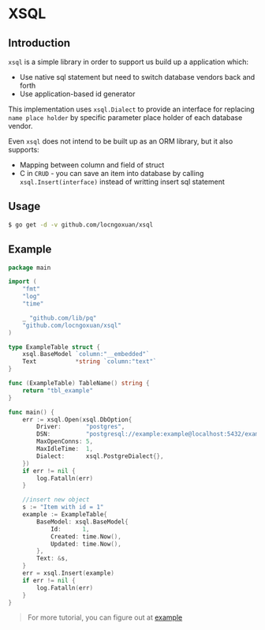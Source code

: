 # XSQL

## Introduction

`xsql` is a simple library in order to support us build up a application which:
- Use native sql statement but need to switch database vendors back and forth
- Use application-based id generator

This implementation uses `xsql.Dialect` to provide an interface for replacing `name place holder` by specific parameter place holder of each database vendor. 

Even `xsql` does not intend to be built up as an ORM library, but it also supports: 

- Mapping between column and field of struct
- C in `CRUD` - you can save an item into database by calling `xsql.Insert(interface)` instead of writting insert sql statement

## Usage

```bash
$ go get -d -v github.com/locngoxuan/xsql
```

## Example
```go
package main

import (
	"fmt"
	"log"
	"time"

	_ "github.com/lib/pq"
	"github.com/locngoxuan/xsql"
)

type ExampleTable struct {
	xsql.BaseModel `column:"__embedded"`
	Text           *string `column:"text"`
}

func (ExampleTable) TableName() string {
	return "tbl_example"
}

func main() {
	err := xsql.Open(xsql.DbOption{
		Driver:       "postgres",
		DSN:          "postgresql://example:example@localhost:5432/example?sslmode=disable",
		MaxOpenConns: 5,
		MaxIdleTime:  1,
		Dialect:      xsql.PostgreDialect{},
	})
	if err != nil {
		log.Fatalln(err)
	}

	//insert new object
	s := "Item with id = 1"
	example := ExampleTable{
		BaseModel: xsql.BaseModel{
			Id:      1,
			Created: time.Now(),
			Updated: time.Now(),
		},
		Text: &s,
	}
	err = xsql.Insert(example)
	if err != nil {
		log.Fatalln(err)
	}
}
```

> For more tutorial, you can figure out at [example](https://github.com/locngoxuan/xsql/tree/main/example)
